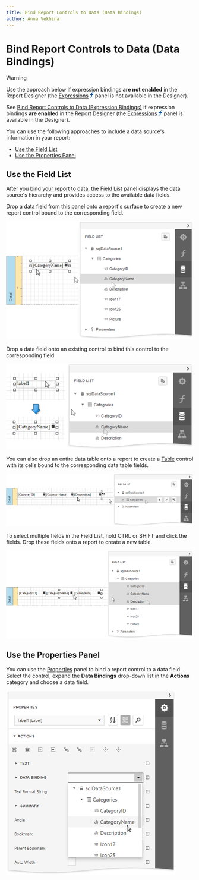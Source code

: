 ```yaml
---
title: Bind Report Controls to Data (Data Bindings)
author: Anna Vekhina
---
```

# Bind Report Controls to Data (Data Bindings)

> [!Warning]
> Use the approach below if expression bindings **are not enabled** in the Report Designer (the [Expressions](../report-designer-tools/ui-panels/expressions-panel.md) ![](../../../images/eurd-web-expressions-panel-icon.png) panel is not available in the Designer).
>
> See [Bind Report Controls to Data (Expression Bindings)](bind-controls-to-data-expression-bindings.md) if expression bindings **are enabled** in the Report Designer (the [Expressions](../report-designer-tools/ui-panels/expressions-panel.md) ![](../../../images/eurd-web-expressions-panel-icon.png) panel is available in the Designer).

You can use the following approaches to include a data source's information in your report:

* [Use the Field List](#use-the-field-list)
* [Use the Properties Panel](#use-the-properties-panel)

## Use the Field List

After you [bind your report to data](../bind-to-data.md), the [Field List](../report-designer-tools/ui-panels/field-list.md) panel displays the data source's hierarchy and provides access to the available data fields. 

Drop a data field from this panel onto a report's surface to create a new report control bound to the corresponding field.

![](../../../images/eurd-web-field-list-drop-fields.png)

Drop a data field onto an existing control to bind this control to the corresponding field.

![](../../../images/eurd-web-field-list-drop-field-to-control.png)


You can also drop an entire data table onto a report to create a [Table](../use-report-elements/use-tables.md) control with its cells bound to the corresponding data table fields. 

![](../../../images/eurd-web-field-list-drop-table.png)

To select multiple fields in the Field List, hold CTRL or SHIFT and click the fields. Drop these fields onto a report to create a new table.

![](../../../images/eurd-web-list-drop-multiple-fields.png)


## Use the Properties Panel

You can use the [Properties](../report-designer-tools/ui-panels/properties-panel.md) panel to bind a report control to a data field. Select the control, expand the **Data Bindings** drop-down list in the **Actions** category and choose a data field.

![](../../../images/eurd-web-properties-panel-data-binding.png)

